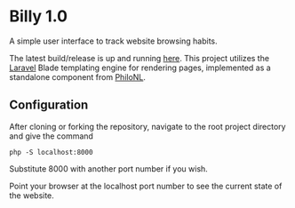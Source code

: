 # Billy 1.0

A simple user interface to track website browsing habits.

The latest build/release is up and running [here](https://williamh8642.000webhostapp.com/). This project utilizes the [Laravel](https://laravel.com/) Blade templating engine for rendering pages, implemented as a standalone component from [PhiloNL](https://github.com/PhiloNL/Laravel-Blade).

## Configuration
After cloning or forking the repository, navigate to the root project directory and give the command
```
php -S localhost:8000
```
Substitute 8000 with another port number if you wish.

Point your browser at the localhost port number to see the current state of the website.
